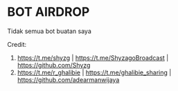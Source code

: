 # BOT AIRDROP

Tidak semua bot buatan saya

Credit:
1. https://t.me/shyzg | https://t.me/ShyzagoBroadcast | https://github.com/Shyzg
2. https://t.me/r_ghalibie | https://t.me/ghalibie_sharing | https://github.com/adearmanwijaya